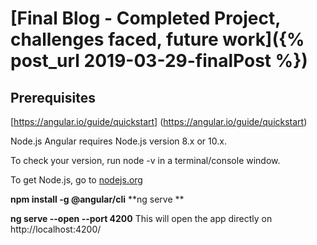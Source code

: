 # [Final Blog - Completed Project, challenges faced, future work]({% post_url 2019-03-29-finalPost %}) 

## Prerequisites 

[https://angular.io/guide/quickstart] (https://angular.io/guide/quickstart)

Node.js
Angular requires Node.js version 8.x or 10.x.

To check your version, run node -v in a terminal/console window.

To get Node.js, go to [nodejs.org](https://nodejs.org/en/)


**npm install -g @angular/cli**
**ng serve **

**ng serve --open --port 4200** 
This will open the app directly on http://localhost:4200/
